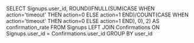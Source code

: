 SELECT Signups.user_id,
       ROUND(IFNULL(SUM(CASE WHEN action='timeout' THEN action=0 ELSE action=1 END)/COUNT(CASE WHEN action='timeout' THEN action=0 ELSE action=1 END), 0), 2) AS confirmation_rate 
FROM Signups 
LEFT JOIN Confirmations
ON Signups.user_id = Confirmations.user_id
GROUP BY user_id 